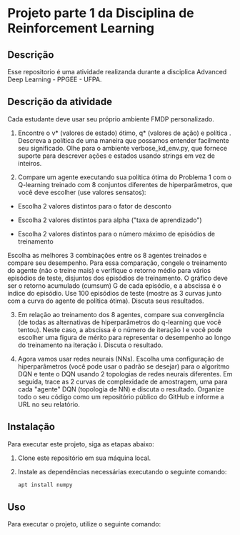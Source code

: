 # Projeto parte 1 da Disciplina de Reinforcement Learning

## Descrição

Esse repositorio é uma atividade realizanda durante a disciplica Advanced Deep Learning - PPGEE - UFPA.

## Descrição da atividade

Cada estudante deve usar seu próprio ambiente FMDP personalizado.

1. Encontre o v* (valores de estado) ótimo, q* (valores de ação) e política . Descreva a
política de uma maneira que possamos entender facilmente seu significado. Olhe para o
ambiente verbose_kd_env.py, que fornece suporte para descrever ações e
estados usando strings em vez de inteiros.

2. Compare um agente executando sua política ótima do Problema 1 com o Q-learning treinado com 8 conjuntos diferentes de hiperparâmetros, que você deve escolher (use valores sensatos):

* Escolha 2 valores distintos para o fator de desconto

* Escolha 2 valores distintos para alpha ("taxa de aprendizado")

* Escolha 2 valores distintos para o número máximo de episódios de treinamento

Escolha as melhores 3 combinações entre os 8 agentes treinados e compare seu desempenho. Para essa comparação, congele o treinamento do agente (não o treine mais) e verifique o retorno médio para vários episódios de teste, disjuntos dos episódios de treinamento. O gráfico deve ser o retorno acumulado (cumsum) G de cada episódio, e a abscissa é o índice do episódio. Use 100 episódios de teste (mostre as 3 curvas junto com a curva do agente de política ótima). Discuta seus resultados.

3. Em relação ao treinamento dos 8 agentes, compare sua convergência (de todas as alternativas de hiperparâmetros do q-learning que você tentou). Neste caso, a abscissa é o número de iteração I e você pode escolher uma figura de mérito para representar o desempenho ao longo do treinamento na iteração i. Discuta o resultado.

4. Agora vamos usar redes neurais (NNs). Escolha uma configuração de hiperparâmetros (você pode usar o padrão se desejar) para o algoritmo DQN e tente o DQN usando 2 topologias de redes neurais diferentes. Em seguida, trace as 2 curvas de complexidade de amostragem, uma para cada "agente" DQN (topologia de NN) e discuta o resultado. Organize todo o seu código como um repositório público do GitHub e informe a URL no seu relatório.

## Instalação

Para executar este projeto, siga as etapas abaixo:

1. Clone este repositório em sua máquina local.
2. Instale as dependências necessárias executando o seguinte comando:

    ```bash
    apt install numpy
    ```

## Uso

Para executar o projeto, utilize o seguinte comando:


